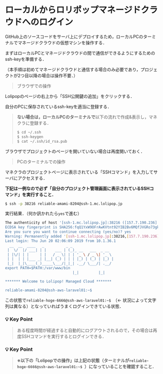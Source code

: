 # ローカルからロリポップマネージドクラウドへのログイン

GitHub上のソースコードをサーバ上にデプロイするため，ローカルPCのターミナルでマネージドクラウドの仮想マシンを操作する．

まずはローカルPCとマネージドクラウドの間で通信ができるようにするためのssh-keyを準備する．

（本手順は初めてマネージドクラウドと通信する場合のみ必要であり，プロジェクトが2つ目以降の場合は操作不要．）

>ブラウザでの操作

Lolipopのページの右上から「SSH公開鍵の追加」をクリックする．

自分のPCに保存されているssh-keyを適当に登録する．

>**ない場合は，ローカルPCのターミナルで**以下の流れで作成&表示し，マネクラに登録する．
>
>```bash
>$ cd ~/.ssh
>$ ssh-keygen
>$ cat ~/.ssh/id_rsa.pub
>```

ブラウザでプロジェクトのページを開いていない場合は再度開いておく．

>PCのターミナルでの操作

マネクラのプロジェクトページに表示されている「SSHコマンド」を入力してサーバにアクセスする．

**下記は一例なので必ず「自分のプロジェクト管理画面に表示されているSSHコマンド」を実行すること．**

```bash
$ ssh -p 38216 reliable-amami-8204@ssh-1.mc.lolipop.jp
```

実行結果．（何か訊かれたら`yes`で進む）

```bash
The authenticity of host '[ssh-1.mc.lolipop.jp]:38216 ([157.7.190.236]:38216)' can't be established.
ECDSA key fingerprint is SHA256:fqQ1YxW9OFrAwKVtnt92YIB2Bv6MQfJVGRo73gktLmk.
Are you sure you want to continue connecting (yes/no)? yes
Warning: Permanently added '[ssh-1.mc.lolipop.jp]:38216,[157.7.190.236]:38216' (ECDSA) to the list of known hosts.
Last login: Thu Jun 20 02:06:09 2019 from 10.1.36.1
  __  __  ____   _          _ _
 |  \/  |/ ___| | |    ___ | (_)_ __   ___  _ __
 | |\/| | |     | |   / _ \| | | '_ \ / _ \| '_ \
 | |  | | |___ _| |__| (_) | | | |_) | (_) | |_) |
 |_|  |_|\____(_)_____\___/|_|_| .__/ \___/| .__/
export PATH=$PATH:/var/www/bin
                               |_|         |_|

******* Welcome to Lolipop! Managed Cloud *******

reliable-amami-8204@ssh-aws-laravel01:~$
```

この状態で`reliable-hoge-6666@ssh-aws-laravel01:~$ `（← 状況によって文字列は異なる）となっていればうまくログインできている状態．

### 💡 Key Point

>ある程度時間が経過すると自動的にログアウトされるので，その場合は再度SSHコマンドを実行するとログインできる．

### 💡 Key Point

>**※以下の「Lolipopでの操作」は上記の状態（ターミナルが`reliable-hoge-6666@ssh-aws-laravel01:~$ `）になっていることを確認すること．**
